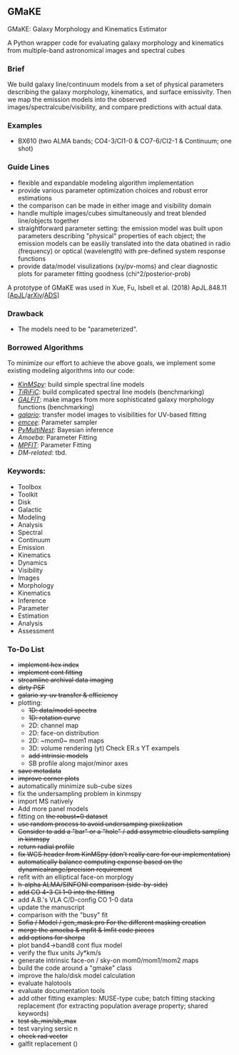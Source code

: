 ## GMaKE

GMaKE: Galaxy Morphology and Kinematics Estimator

A Python wrapper code for evaluating galaxy morphology and kinematics from multiple-band astronomical images and spectral cubes

### Brief

We build galaxy line/continuum models from a set of physical parameters describing the galaxy morphology, kinematics, and surface emissivity. Then we map the emission models into the observed images/spectralcube/visibility, and compare predictions with actual data.

### Examples

+ BX610 (two ALMA bands; CO4-3/CI1-0 & CO7-6/CI2-1 & Continuum; one shot)

### Guide Lines

+ flexible and expandable modeling algorithm implementation
+ provide various parameter optimization choices and robust error estimations
+ the comparison can be made in either image and visibility domain
+ handle multiple images/cubes simultaneously and treat blended line/objects together
+ straightforward parameter setting: the emission model was built upon parameters describing "physical" properties of each object; the emission models can be easiliy translated into the data obatined in radio (frequency) or optical (wavelength) with pre-defined system response functions
+ provide data/model visulizations (xy/pv-moms) and clear diagnostic plots for parameter fitting goodness (chi^2/posterior-prob)

A prototype of GMaKE was used in Xue, Fu, Isbell et al. (2018) ApJL.848.11 [[ApJL](http://iopscience.iop.org/article/10.3847/2041-8213/aad9a9)/[arXiv](http://arxiv.org/abs/1807.04291)/[ADS](http://adsabs.harvard.edu/abs/2018ApJ...864L..11X)]

### Drawback

+ The models need to be "parameterized".

### Borrowed Algorithms

To minimize our effort to achieve the above goals, we implement some existing modeling algorithms into our code:

+ *[KinMSpy](https://github.com/TimothyADavis/KinMSpy)*:      build simple spectral line models
+ *[TiRiFiC](http://gigjozsa.github.io/tirific/)*:     build complicated spectral line models (benchmarking)
+ *[GALFIT](https://users.obs.carnegiescience.edu/peng/work/galfit/galfit.html)*:    make images from more sophisticated galaxy morphology functions (benchmarking)
+ *[galario](https://github.com/mtazzari/galario)*:    transfer model images to visibilities for UV-based fitting
+ *[emcee](https://emcee.readthedocs.io/en/stable/)*: Parameter sampler
+ *[PyMultiNest](https://github.com/JohannesBuchner/PyMultiNest)*: Bayesian inference
+ *Amoeba*: Parameter Fitting
+ *[MPFIT](http://cars9.uchicago.edu/software/python/mpfit.html)*: Parameter Fitting
+ *DM-related*:        tbd.


### Keywords:

+ Toolbox
+ Toolkit
+ Disk
+ Galactic
+ Modeling
+ Analysis
+ Spectral
+ Continuum
+ Emission
+ Kinematics
+ Dynamics
+ Visibility
+ Images
+ Morphology
+ Kinematics
+ Inference
+ Parameter
+ Estimation
+ Analysis
+ Assessment

### To-Do List

+ ~~implement hex index~~
+ ~~implement cont fitting~~
+ ~~streamline archival data imaging~~
+ ~~dirty PSF~~
+ ~~galario xy-uv transfer & efficiency~~
+ plotting: 
	- ~~1D: data/model spectra~~
	- ~~1D: rotation curve~~
	- 2D: channel map
	- 2D: face-on distribution
	- 2D: ~mom0~ mom1 maps
	- 3D: volume rendering (yt) Check ER.s YT exampels
	- ~~add intrinsic models~~
	- SB profile along major/minor axes
+ ~~save metadata~~
+ ~~improve corner plots~~
+ automatically minimize sub-cube sizes
+ fix the undersampling problem in kinmspy
+ import MS natively
+ Add more panel models
+ fitting on ~~the robust=0 dataset~~
+ ~~use random process to avoid undersamping pixelization~~
+ ~~Consider to add a "bar" or a "hole" / add assymetric cloudlets sampling in kinmspy~~
+ ~~return radial profile~~
+ ~~fix WCS header from KinMSpy (don't really care for our implementation)~~
+ ~~automatically balance computing expense based on the dynamicalrange/precision requirement~~
+ refit with an elliptical face-on morplogy 
+ ~~h-alpha ALMA/SINFONI comparison (side-by-side)~~
+ ~~add CO 4-3 CI 1-0 into the fitting~~
+ add A.B.'s VLA C/D-config CO 1-0 data
+ update the manuscript
+ comparison with the "busy" fit
+ ~~Sofia / Model / gen_mask.pro For the different masking creation~~
+ ~~merge the amoeba & mpfit & lmfit code pieces~~
+ ~~add options for sherpa~~
+ plot band4->band8 cont flux model
+ verify the flux units Jy*km/s
+ generate intrinsic face-on / sky-on mom0/mom1/mom2 maps
+ build the code around a "gmake" class
+ improve the halo/disk model calculation
+ evaluate halotools
+ evaluate documentation tools
+ add other fitting examples: MUSE-type cube; batch fitting stacking replacement (for extracting population average property; shared keywords)
+ ~~test sb_min/sb_max~~
+ test varying sersic n
+ ~~check rad vector~~
+ galfit replacement ()
